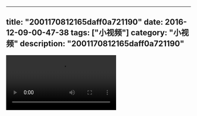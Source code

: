 
---
title: "2001170812165daff0a721190"
date: 2016-12-09-00-47-38
tags: ["小视频"]
category: "小视频"
description: "2001170812165daff0a721190"
---
<video src="http://ohtsqip0g.bkt.clouddn.com/2001170812165daff0a721190.mp4" controls="controls"></video>
